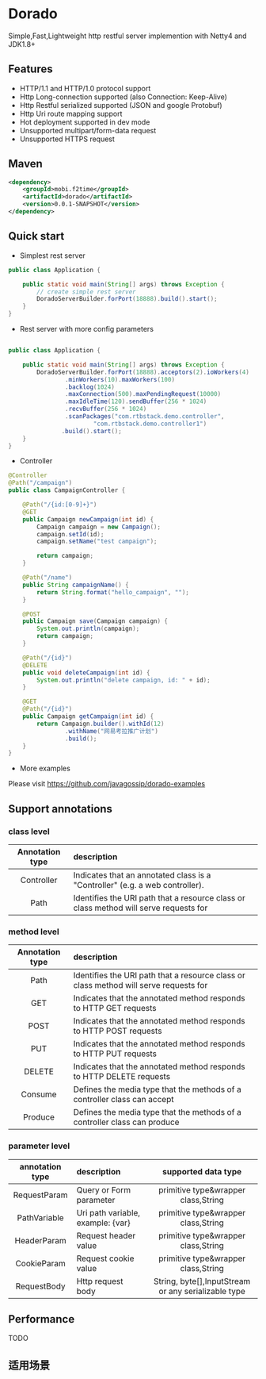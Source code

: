 # Dorado
Simple,Fast,Lightweight http restful server implemention with Netty4 and JDK1.8+

## Features

* HTTP/1.1 and HTTP/1.0 protocol support 
* Http Long-connection supported (also Connection: Keep-Alive)
* Http Restful serialized supported (JSON and google Protobuf)
* Http Uri route mapping support
* Hot deployment supported in dev mode
* Unsupported multipart/form-data request
* Unsupported HTTPS request

## Maven

```xml
<dependency>
    <groupId>mobi.f2time</groupId>
    <artifactId>dorado</artifactId>
    <version>0.0.1-SNAPSHOT</version>
</dependency>
```

## Quick start

* Simplest rest server

```java
public class Application {

	public static void main(String[] args) throws Exception {
		// create simple rest server
		DoradoServerBuilder.forPort(18888).build().start();
	}
}
```

* Rest server with more config parameters

```java

public class Application {

	public static void main(String[] args) throws Exception {
		DoradoServerBuilder.forPort(18888).acceptors(2).ioWorkers(4)
				.minWorkers(10).maxWorkers(100)
				.backlog(1024)
				.maxConnection(500).maxPendingRequest(10000)
				.maxIdleTime(120).sendBuffer(256 * 1024)
				.recvBuffer(256 * 1024)
				.scanPackages("com.rtbstack.demo.controller",
						"com.rtbstack.demo.controller1")
		       .build().start();
	}
}
```

* Controller

```java
@Controller
@Path("/campaign")
public class CampaignController {

	@Path("/{id:[0-9]+}")
	@GET
	public Campaign newCampaign(int id) {
		Campaign campaign = new Campaign();
		campaign.setId(id);
		campaign.setName("test campaign");

		return campaign;
	}

	@Path("/name")
	public String campaignName() {
		return String.format("hello_campaign", "");
	}

	@POST
	public Campaign save(Campaign campaign) {
		System.out.println(campaign);
		return campaign;
	}

	@Path("/{id}")
	@DELETE
	public void deleteCampaign(int id) {
		System.out.println("delete campaign, id: " + id);
	}

	@GET
	@Path("/{id}")
	public Campaign getCampaign(int id) {
		return Campaign.builder().withId(12)
				.withName("网易考拉推广计划")
				.build();
	}
}
```
* More examples 

Please visit https://github.com/javagossip/dorado-examples
## Support annotations
### class level

| Annotation type  | description  | 
|:-------------: |:---------------|
| Controller    | Indicates that an annotated class is a "Controller" (e.g. a web controller). | 
| Path      | Identifies the URI path that a resource class or class method will serve requests for |

### method level

| Annotation type  | description  | 
|:-------------: |:---------------|
| Path      | Identifies the URI path that a resource class or class method will serve requests for |
|GET|Indicates that the annotated method responds to HTTP GET requests|
|POST|Indicates that the annotated method responds to HTTP POST requests|
|PUT|Indicates that the annotated method responds to HTTP PUT requests|
|DELETE|Indicates that the annotated method responds to HTTP DELETE requests|
|Consume | Defines the media type that the methods of a controller class can accept|
|Produce | Defines the media type that the methods of a controller class can produce|

### parameter level

| annotation type  | description  |supported data type|
|:-------------: |:---------------|:------------:|
|RequestParam|Query or Form parameter|primitive type&wrapper class,String|
|PathVariable|Uri path variable, example: {var}|primitive type&wrapper class,String|
|HeaderParam|Request header value|primitive type&wrapper class,String|
|CookieParam|Request cookie value|primitive type&wrapper class,String|
|RequestBody|Http request body|String, byte[],InputStream or any serializable type|

## Performance
TODO

## 适用场景
